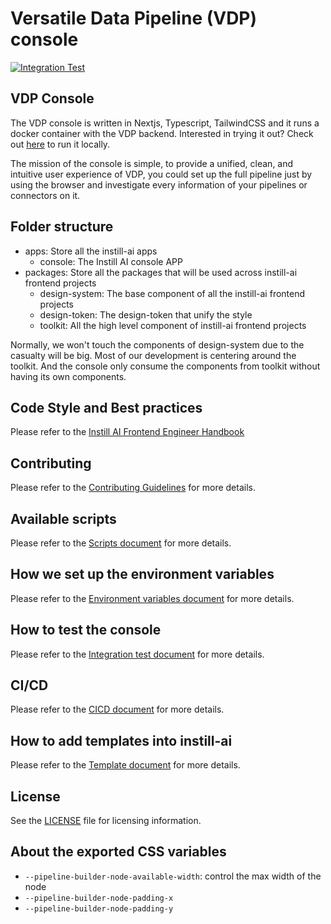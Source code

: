 # Versatile Data Pipeline (VDP) console

[![Integration Test](https://github.com/instill-ai/console/actions/workflows/integration-test.yml/badge.svg)](https://github.com/instill-ai/console/actions/workflows/integration-test.yml)

## VDP Console

The VDP console is written in Nextjs, Typescript, TailwindCSS and it runs a docker container with the VDP backend. Interested in trying it out? Check out [here](https://github.com/instill-ai/vdp) to run it locally.

The mission of the console is simple, to provide a unified, clean, and intuitive user experience of VDP, you could set up the full pipeline just by using the browser and investigate every information of your pipelines or connectors on it.

## Folder structure

- apps: Store all the instill-ai apps
  - console: The Instill AI console APP
- packages: Store all the packages that will be used across instill-ai frontend projects
  - design-system: The base component of all the instill-ai frontend projects
  - design-token: The design-token that unify the style
  - toolkit: All the high level component of instill-ai frontend projects

Normally, we won't touch the components of design-system due to the casualty will be big. Most of our development is centering around the toolkit. And the console only consume the components from toolkit without having its own components.

## Code Style and Best practices

Please refer to the [Instill AI Frontend Engineer Handbook](https://instill-ai.notion.site/Frontend-Engineer-Handbook-a1b46a06629c4cc5908812844bdd523c?pvs=4)

## Contributing

Please refer to the [Contributing Guidelines](./.github/CONTRIBUTING.md) for more details.

## Available scripts

Please refer to the [Scripts document](/docs/scripts.md) for more details.

## How we set up the environment variables

Please refer to the [Environment variables document](/docs/environment-variables.md) for more details.

## How to test the console

Please refer to the [Integration test document](/docs/integration-test.md) for more details.

## CI/CD

Please refer to the [CICD document](/docs/cicd.md) for more details.

## How to add templates into instill-ai

Please refer to the [Template document](/docs/template.md) for more details.

## License

See the [LICENSE](./LICENSE) file for licensing information.

## About the exported CSS variables

- `--pipeline-builder-node-available-width`: control the max width of the node
- `--pipeline-builder-node-padding-x`
- `--pipeline-builder-node-padding-y`
